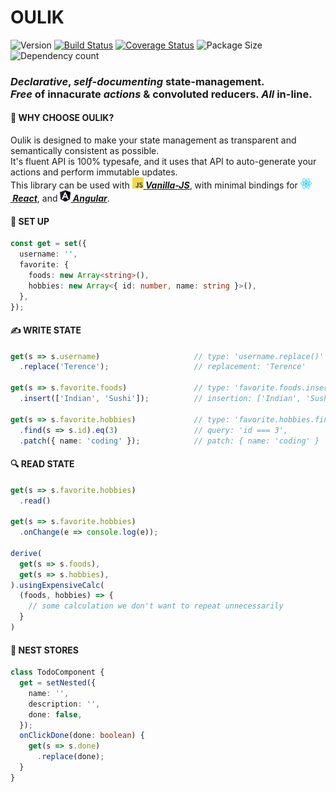 # OULIK #

![Version](https://img.shields.io/npm/v/oulik.svg)
[![Build Status](https://travis-ci.org/Memeplexx/oulik.svg?branch=master)](https://travis-ci.org/Memeplexx/oulik.svg?branch=master)
[![Coverage Status](https://coveralls.io/repos/github/Memeplexx/oulik/badge.svg?branch=master)](https://coveralls.io/github/Memeplexx/oulik?branch=master)
![Package Size](https://badgen.net/bundlephobia/minzip/oulik)
![Dependency count](https://badgen.net/bundlephobia/dependency-count/oulik)

### *Declarative*, *self-documenting* state-management.<br> *Free* of innacurate *actions* & convoluted reducers. *All* in-line.

#### 🎨 **WHY CHOOSE OULIK?**
Oulik is designed to make your state management as transparent and semantically consistent as possible.  
It's fluent API is 100% typesafe, and it uses that API to auto-generate your actions and perform immutable updates.  
This library can be used with ***[![](./src/assets/javascript.png)&nbsp;Vanilla-JS](https://memeplexx.github.io/oulik/docs/vanilla-js)***, with minimal bindings for ***[![](./src/assets/react.png)&nbsp;React](https://memeplexx.github.io/oulik/docs/read)***, and ***[![](./src/assets/angular.png)&nbsp;Angular](https://memeplexx.github.io/oulik/docs/angular)***.  

#### 🌈 **SET UP**
```ts
const get = set({
  username: '',
  favorite: {
    foods: new Array<string>(),
    hobbies: new Array<{ id: number, name: string }>(),
  },
});
```  
#### ✍️ **WRITE STATE**  
```ts
get(s => s.username)                     // type: 'username.replace()'
  .replace('Terence');                   // replacement: 'Terence'

get(s => s.favorite.foods)               // type: 'favorite.foods.insert()'
  .insert(['Indian', 'Sushi']);          // insertion: ['Indian', 'Sushi']

get(s => s.favorite.hobbies)             // type: 'favorite.hobbies.find().patch()'
  .find(s => s.id).eq(3)                 // query: 'id === 3',
  .patch({ name: 'coding' });            // patch: { name: 'coding' }
```
#### 🔍 **READ STATE**
```ts
get(s => s.favorite.hobbies)
  .read()

get(s => s.favorite.hobbies)
  .onChange(e => console.log(e));

derive(
  get(s => s.foods),
  get(s => s.hobbies),
).usingExpensiveCalc(
  (foods, hobbies) => {
    // some calculation we don't want to repeat unnecessarily
  }
)
```
#### 🥚 **NEST STORES**
```ts
class TodoComponent {
  get = setNested({
    name: '',
    description: '',
    done: false,
  });
  onClickDone(done: boolean) {
    get(s => s.done)
      .replace(done);
  }
}
```